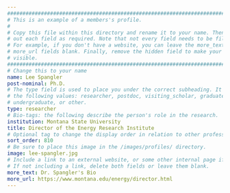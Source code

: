 ```yaml
---
################################################################################
# This is an example of a members's profile.                                   #
#                                                                              #
# Copy this file within this directory and rename it to your name. Then fill   #
# out each field as required. Note that not every field needs to be filled out.#
# For example, if you don't have a website, you can leave the more_text and    #
# more_url fields blank. Finally, remove the hidden field to make your profile #
# visible.                                                                     #
################################################################################
# Change this to your name
name: Lee Spangler
post-nominal: Ph.D.
# The type field is used to place you under the correct subheading. It may be of
# the following values: researcher, postdoc, visiting_scholar, graduate,
# undergraduate, or other.
type: researcher
# Bio-tags: the following describe the person's role in the research.
institution: Montana State University
title: Director of the Energy Research Institute
# Optional tag to change the display order in relation to other professors
sort_order: 810
# Be sure to place this image in the /images/profiles/ directory.
image: lee-spangler.jpg
# Include a link to an external website, or some other internal page if desired.
# If not including a link, delete both fields or leave them blank.
more_text: Dr. Spangler's Bio
more_url: https://www.montana.edu/energy/director.html
---
```


